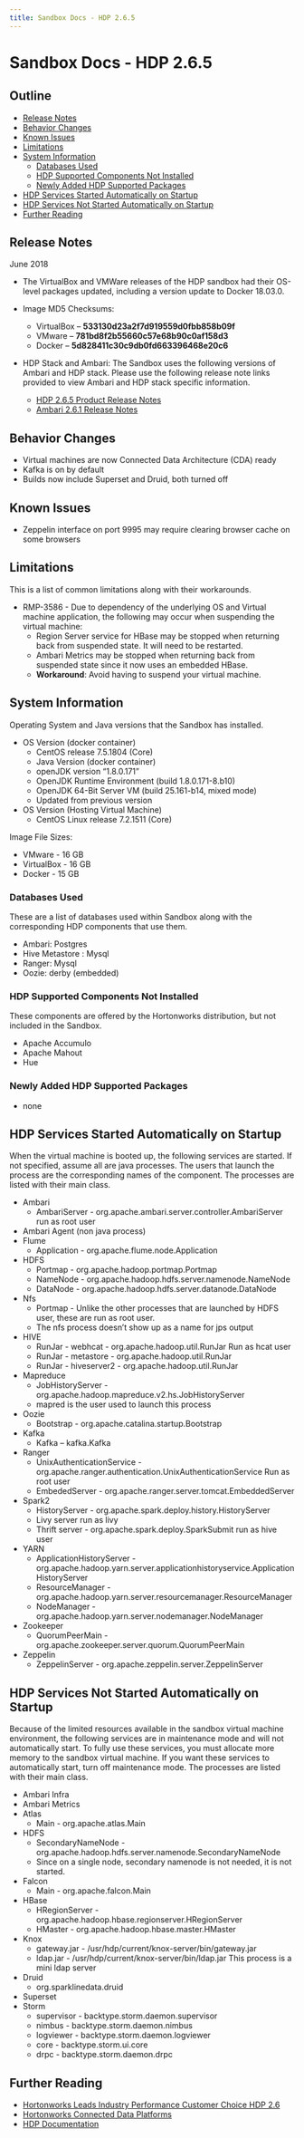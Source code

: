 ```yaml
---
title: Sandbox Docs - HDP 2.6.5
---
```


# Sandbox Docs - HDP 2.6.5

## Outline

-   [Release Notes](#release-notes)
-   [Behavior Changes](#behavior-changes)
-   [Known Issues](#known-issues)
-   [Limitations](#limitations)
-   [System Information](#system-information)
    -   [Databases Used](#databases-used)
    -   [HDP Supported Components Not Installed](#hdp-supported-components-not-installed)
    -   [Newly Added HDP Supported Packages](#newly-added-hdp-supported-packages)
-   [HDP Services Started Automatically on Startup](#hdp-services-started-automatically-on-startup)
-   [HDP Services Not Started Automatically on Startup](#hdp-services-not-started-automatically-on-startup)
-   [Further Reading](#further-reading)


## Release Notes

June 2018

-   The VirtualBox and VMWare releases of the HDP sandbox had their OS-level packages updated, including a version update to Docker 18.03.0.

-   Image MD5 Checksums:
    -   VirtualBox – **533130d23a2f7d919559d0fbb858b09f**
    -   VMware – **781bd8f2b55660c57e68b90c0af158d3**
    -   Docker – **5d828411c30c9db0fd663396468e20c6**

-   HDP Stack and Ambari: The Sandbox uses the following versions of Ambari and HDP stack. Please use the following release note links provided to view Ambari and HDP stack specific information.
    -   [HDP 2.6.5 Product Release Notes](https://docs.hortonworks.com/HDPDocuments/HDP2/HDP-2.6.5/bk_release-notes/content/ch_relnotes.html)
    -   [Ambari 2.6.1 Release Notes](https://docs.hortonworks.com/HDPDocuments/Ambari-2.6.1.0/bk_ambari-release-notes/content/ch_relnotes-ambari-2.6.1.0.html)

## Behavior Changes

-   Virtual machines are now Connected Data Architecture (CDA) ready
-   Kafka is on by default
-   Builds now include Superset and Druid, both turned off

## Known Issues

-   Zeppelin interface on port 9995 may require clearing browser cache on some browsers

## Limitations

This is a list of common limitations along with their workarounds.

-   RMP-3586 - Due to dependency of the underlying OS and Virtual machine application, the following may occur when suspending the virtual machine:
    -   Region Server service for HBase may be stopped when returning back from suspended state. It will need to be restarted.
    -   Ambari Metrics may be stopped when returning back from suspended state since it now uses an embedded HBase.
    -   **Workaround**: Avoid having to suspend your virtual machine.

## System Information

Operating System and Java versions that the Sandbox has installed.
-   OS Version (docker container)
    -   CentOS release 7.5.1804 (Core)
    -   Java Version (docker container)
    -   openJDK version “1.8.0.171”
    -   OpenJDK Runtime Environment (build 1.8.0.171-8.b10)
    -   OpenJDK 64-Bit Server VM (build 25.161-b14, mixed mode)
    -   Updated from previous version
-   OS Version (Hosting Virtual Machine)
    -   CentOS Linux release 7.2.1511 (Core)

Image File Sizes:
-   VMware - 16 GB
-   VirtualBox - 16 GB
-   Docker - 15 GB


### Databases Used

These are a list of databases used within Sandbox along with the corresponding HDP components that use them.

-   Ambari: Postgres
-   Hive Metastore : Mysql
-   Ranger: Mysql
-   Oozie: derby (embedded)


### HDP Supported Components Not Installed

These components are offered by the Hortonworks distribution, but not included in the Sandbox.
-   Apache Accumulo
-   Apache Mahout
-   Hue


### Newly Added HDP Supported Packages

-   none

## HDP Services Started Automatically on Startup

When the virtual machine is booted up, the following services are started. If not specified, assume all are java processes. The users that launch the process are the corresponding names of the component. The processes are listed with their main class.

-   Ambari
    -   AmbariServer - org.apache.ambari.server.controller.AmbariServer run as root user
-   Ambari Agent (non java process)
-   Flume
    -   Application - org.apache.flume.node.Application
-   HDFS
    -   Portmap - org.apache.hadoop.portmap.Portmap
    -   NameNode - org.apache.hadoop.hdfs.server.namenode.NameNode
    -   DataNode - org.apache.hadoop.hdfs.server.datanode.DataNode
-   Nfs
    -   Portmap - Unlike the other processes that are launched by HDFS user, these are run as root user.
    -   The nfs process doesn’t show up as a name for jps output
-   HIVE
    -   RunJar - webhcat - org.apache.hadoop.util.RunJar Run as hcat user
    -   RunJar - metastore - org.apache.hadoop.util.RunJar
    -   RunJar - hiveserver2 - org.apache.hadoop.util.RunJar
-   Mapreduce
    -   JobHistoryServer - org.apache.hadoop.mapreduce.v2.hs.JobHistoryServer
    -   mapred is the user used to launch this process
-   Oozie
    -   Bootstrap - org.apache.catalina.startup.Bootstrap
-   Kafka
    -   Kafka – kafka.Kafka
-   Ranger
    -   UnixAuthenticationService - org.apache.ranger.authentication.UnixAuthenticationService Run as root user
    -   EmbededServer - org.apache.ranger.server.tomcat.EmbeddedServer
-   Spark2
    -   HistoryServer - org.apache.spark.deploy.history.HistoryServer
    -   Livy server run as livy
    -   Thrift server - org.apache.spark.deploy.SparkSubmit run as hive user
-   YARN
    -   ApplicationHistoryServer - org.apache.hadoop.yarn.server.applicationhistoryservice.ApplicationHistoryServer
    -   ResourceManager - org.apache.hadoop.yarn.server.resourcemanager.ResourceManager
    -   NodeManager - org.apache.hadoop.yarn.server.nodemanager.NodeManager
-   Zookeeper
    -   QuorumPeerMain - org.apache.zookeeper.server.quorum.QuorumPeerMain
-   Zeppelin
    -   ZeppelinServer - org.apache.zeppelin.server.ZeppelinServer


## HDP Services Not Started Automatically on Startup

Because of the limited resources available in the sandbox virtual machine environment, the following services are in maintenance mode and will not automatically start. To fully use these services, you must allocate more memory to the sandbox virtual machine. If you want these services to automatically start, turn off maintenance mode. The processes are listed with their main class.

-   Ambari Infra
-   Ambari Metrics
-   Atlas
    -   Main - org.apache.atlas.Main
-   HDFS
    -   SecondaryNameNode - org.apache.hadoop.hdfs.server.namenode.SecondaryNameNode
    -   Since on a single node, secondary namenode is not needed, it is not started.
-   Falcon
    -   Main - org.apache.falcon.Main
-   HBase
    -   HRegionServer - org.apache.hadoop.hbase.regionserver.HRegionServer
    -   HMaster - org.apache.hadoop.hbase.master.HMaster
-   Knox
    -   gateway.jar - /usr/hdp/current/knox-server/bin/gateway.jar
    -   ldap.jar - /usr/hdp/current/knox-server/bin/ldap.jar This process is a mini ldap server
-   Druid
    -   org.sparklinedata.druid
-   Superset
-   Storm
    -   supervisor - backtype.storm.daemon.supervisor
    -   nimbus - backtype.storm.daemon.nimbus
    -   logviewer - backtype.storm.daemon.logviewer
    -   core - backtype.storm.ui.core
    -   drpc - backtype.storm.daemon.drpc


## Further Reading

-   [Hortonworks Leads Industry Performance Customer Choice HDP 2.6](https://hortonworks.com/press-releases/hortonworks-leads-industry-performance-customer-choice-hdp-2-6)
-   [Hortonworks Connected Data Platforms](https://hortonworks.com/products/data-platforms/)
-   [HDP Documentation](https://docs.hortonworks.com/HDPDocuments/HDP2/HDP-2.6.5/index.html)
